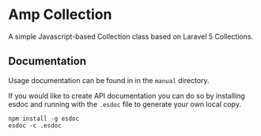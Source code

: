 # Amp Collection
A simple Javascript-based Collection class based on Laravel 5 Collections.

## Documentation
Usage documentation can be found in in the `manual` directory.

If you would like to create API documentation you can do so by installing esdoc and running with the `.esdoc` file to generate your own local copy.
```
npm install -g esdoc
esdoc -c .esdoc
```

